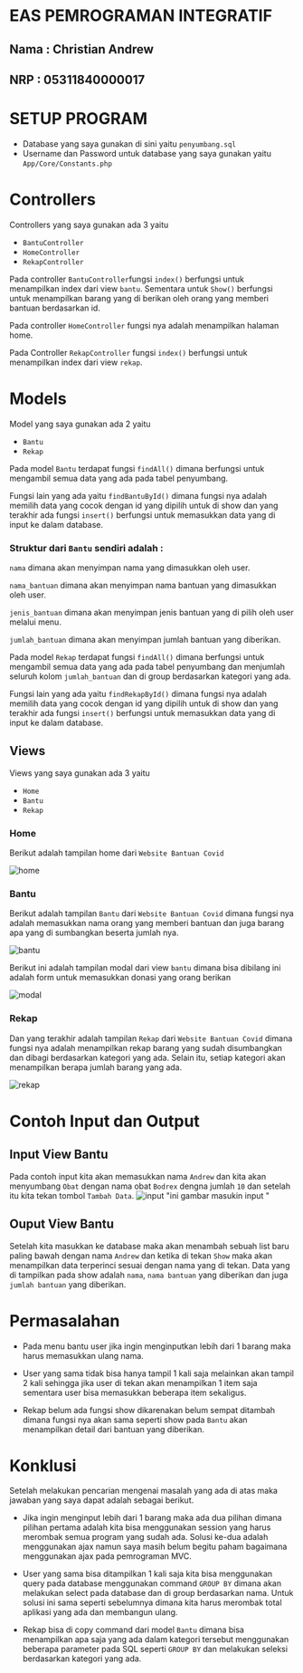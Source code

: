 # EAS PEMROGRAMAN INTEGRATIF

## Nama : Christian Andrew
## NRP : 05311840000017

# SETUP PROGRAM

* Database yang saya gunakan di sini yaitu ```penyumbang.sql```
* Username dan Password untuk database yang saya gunakan yaitu ```App/Core/Constants.php```

# Controllers

Controllers yang saya gunakan ada 3 yaitu 
* ```BantuController```
* ```HomeController```
* ```RekapController```

Pada controller ```BantuController```fungsi ```index()``` berfungsi untuk menampilkan index dari view ```bantu```. Sementara untuk ```Show()``` berfungsi untuk menampilkan barang yang di berikan oleh orang yang memberi bantuan berdasarkan id.

Pada controller ```HomeController``` fungsi nya adalah menampilkan halaman home.

Pada Controller ```RekapController``` fungsi ```index()``` berfungsi untuk menampilkan index dari view ```rekap```.


# Models

Model yang saya gunakan ada 2 yaitu 
* ```Bantu```
* ```Rekap```

Pada model ```Bantu``` terdapat fungsi ```findAll()``` dimana berfungsi untuk mengambil semua data yang ada pada tabel penyumbang. 

Fungsi lain yang ada yaitu ```findBantuById()``` dimana fungsi nya adalah memilih data yang cocok dengan id yang dipilih untuk di show dan yang terakhir ada fungsi ```insert()``` berfungsi untuk memasukkan data yang di input ke dalam database. 

### Struktur dari ```Bantu``` sendiri adalah :

```nama``` dimana akan menyimpan nama yang dimasukkan oleh user.

```nama_bantuan``` dimana akan menyimpan nama bantuan yang dimasukkan oleh user.

```jenis_bantuan``` dimana akan menyimpan jenis bantuan yang di pilih oleh user melalui menu.

```jumlah_bantuan``` dimana akan menyimpan jumlah bantuan yang diberikan.

Pada model ```Rekap``` terdapat fungsi ```findAll()``` dimana berfungsi untuk mengambil semua data yang ada pada tabel penyumbang dan menjumlah seluruh kolom ```jumlah_bantuan``` dan di group berdasarkan kategori yang ada. 

Fungsi lain yang ada yaitu ```findRekapById()``` dimana fungsi nya adalah memilih data yang cocok dengan id yang dipilih untuk di show dan yang terakhir ada fungsi ```insert()``` berfungsi untuk memasukkan data yang di input ke dalam database. 

## Views

Views yang saya gunakan ada 3 yaitu 
* ```Home```
* ```Bantu```
* ```Rekap```

### Home

Berikut adalah tampilan home dari ```Website Bantuan Covid```


![home](https://github.com/Alpha666/eas-pemrograman-integratif/blob/master/screenshot/Home.png)

### Bantu

Berikut adalah tampilan ```Bantu``` dari ```Website Bantuan Covid``` dimana fungsi nya adalah memasukkan nama orang yang memberi bantuan dan juga barang apa yang di sumbangkan beserta jumlah nya.   


![bantu](https://github.com/Alpha666/eas-pemrograman-integratif/blob/master/screenshot/Bantu.png)

Berikut ini adalah tampilan modal dari view ```bantu``` dimana bisa dibilang ini adalah form untuk memasukkan donasi yang orang berikan

![modal](https://github.com/Alpha666/eas-pemrograman-integratif/blob/master/screenshot/Modal.png)

### Rekap

Dan yang terakhir adalah tampilan ```Rekap``` dari ```Website Bantuan Covid``` dimana fungsi nya adalah menampilkan rekap barang yang sudah disumbangkan dan dibagi berdasarkan kategori yang ada. Selain itu, setiap kategori akan menampilkan berapa jumlah barang yang ada.

![rekap](https://github.com/Alpha666/eas-pemrograman-integratif/blob/master/screenshot/Rekap.png)


# Contoh Input dan Output

## Input View Bantu

Pada contoh input kita akan memasukkan nama ```Andrew``` dan kita akan menyumbang ```Obat``` dengan nama obat ```Bodrex``` dengna jumlah ```10``` dan setelah itu kita tekan tombol ```Tambah Data```.
![input]()
"ini gambar masukin input "

## Ouput View Bantu

Setelah kita masukkan ke database maka akan menambah sebuah list baru paling bawah dengan nama ```Andrew``` dan ketika di tekan ```Show``` maka akan menampilkan data terperinci sesuai dengan nama yang di tekan. Data yang di tampilkan pada show adalah ```nama```, ```nama bantuan``` yang diberikan dan juga ``` jumlah bantuan``` yang diberikan.



# Permasalahan

* Pada menu bantu user jika ingin menginputkan lebih dari 1 barang maka harus memasukkan ulang nama.

* User yang sama tidak bisa hanya tampil 1 kali saja melainkan akan tampil 2 kali sehingga jika user di tekan akan menampilkan 1 item saja sementara user bisa memasukkan beberapa item sekaligus.

* Rekap belum ada fungsi show dikarenakan belum sempat ditambah dimana fungsi nya akan sama seperti show pada ```Bantu``` akan menampilkan detail dari bantuan yang diberikan.

# Konklusi

Setelah melakukan pencarian mengenai masalah yang ada di atas maka jawaban yang saya dapat adalah sebagai berikut.

* Jika ingin menginput lebih dari 1 barang maka ada dua pilihan dimana pilihan pertama adalah kita bisa menggunakan session yang harus merombak semua program yang sudah ada. Solusi ke-dua adalah menggunakan ajax namun saya masih belum begitu paham bagaimana menggunakan ajax pada pemrograman MVC.

* User yang sama bisa ditampilkan 1 kali saja kita bisa menggunakan query pada database menggunakan command ```GROUP BY``` dimana akan melakukan select pada database dan di group berdasarkan nama. Untuk solusi ini sama seperti sebelumnya dimana kita harus merombak total aplikasi yang ada dan membangun ulang.

* Rekap bisa di copy command dari model ```Bantu``` dimana bisa menampilkan apa saja yang ada dalam kategori tersebut menggunakan beberapa parameter pada SQL seperti ```GROUP BY``` dan melakukan seleksi berdasarkan kategori yang ada.